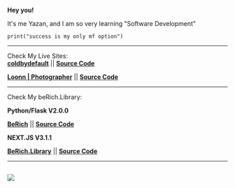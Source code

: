 **Hey you!**

It's me Yazan, and I am so very learning "Software Development"

```
print("success is my only mf option")
```
---
Check My Live Sites:  
**[coldbydefault](https://www.coldbydefault.com)**
  ||  **[Source Code](https://github.com/ColdByDefault/coldbydefault.github.io)**

**[Loonn | Photographer](https://www.coldbydefault.com/PhotographerStudio/)**
  ||  **[Source Code](https://github.com/ColdByDefault/PhotographerStudio)**

---




Check My beRich.Library:

**Python/Flask V2.0.0**

**[BeRich](https://coldbydefault070.pythonanywhere.com/)**
  ||  **[Source Code](https://github.com/ColdByDefault/beRich)**

**NEXT.JS V3.1.1**

**[BeRich.Library]()**
  ||  **[Source Code](https://github.com/ColdByDefault/)**

---
[![](https://visitcount.itsvg.in/api?id=ColdByDefault&icon=5&color=1)](https://visitcount.itsvg.in)
---





